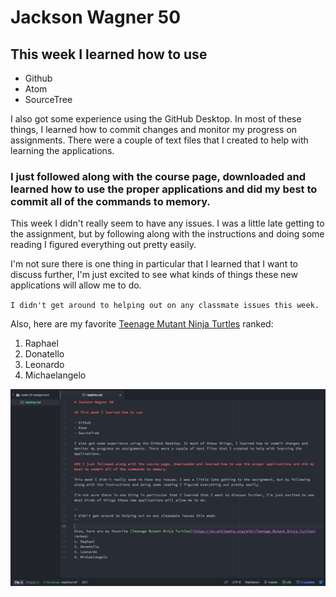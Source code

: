 # Jackson Wagner 50

## This week I learned how to use

- Github
- Atom
- SourceTree

I also got some experience using the GitHub Desktop. In most of these things, I learned how to commit changes and monitor my progress on assignments. There were a couple of text files that I created to help with learning the applications.

### I just followed along with the course page, downloaded and learned how to use the proper applications and did my best to commit all of the commands to memory.

This week I didn't really seem to have any issues. I was a little late getting to the assignment, but by following along with the instructions and doing some reading I figured everything out pretty easily.

I'm not sure there is one thing in particular that I learned that I want to discuss further, I'm just excited to see what kinds of things these new applications will allow me to do.

``
I didn't get around to helping out on any classmate issues this week.
``

Also, here are my favorite [Teenage Mutant Ninja Turtles](https://en.wikipedia.org/wiki/Teenage_Mutant_Ninja_Turtles) ranked:
1. Raphael
2. Donatello
3. Leonardo
4. Michaelangelo

![Image of my editor](MARTWeek2.png)

